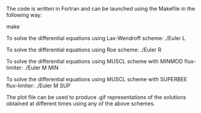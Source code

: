The code is written in Fortran and can be launched using the Makefile in the following way:

make

To solve the differential equations using Lax-Wendroff scheme:
./Euler L

To solve the differential equations using Roe scheme:
./Euler R

To solve the differential equations using MUSCL scheme with MINMOD flux-limiter:
./Euler M MIN

To solve the differential equations using MUSCL scheme with SUPERBEE flux-limiter:
./Euler M SUP

The plot file can be used to produce .gif representations of the solutions obtained at different times using any of the above schemes.
